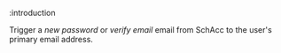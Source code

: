 :introduction

Trigger a *new password* or *verify email* email from SchAcc to the user's primary
email address.
